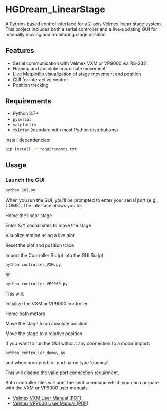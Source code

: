 # HGDream_LinearStage

A Python-based control interface for a 2-axis Velmex linear stage system. This project includes both a serial controller and a live-updating GUI for manually moving and monitoring stage position.

## Features

- Serial communication with Velmex VXM or VP9000 via RS-232
- Homing and absolute coordinate movement
- Live Matplotlib visualization of stage movement and position
- GUI for interactive control
- Position tracking

## Requirements

- Python 3.7+
- `pyserial`
- `matplotlib`
- `tkinter` (standard with most Python distributions)

Install dependencies:
```bash
pip install -r requirements.txt
```

## Usage

### Launch the GUI

```bash
python GUI.py 
```
When you run the GUI, you'll be prompted to enter your serial port (e.g., COM3). The interface allows you to:

Home the linear stage

Enter X/Y coordinates to move the stage

Visualize motion using a live plot

Reset the plot and position trace

Import the Controller Script into the GUI Script

```bash
python controller_VXM.py
```

or

```bash
python controller_VP9000.py
```

This will:

Initialize the VXM or VP9000 controller

Home both motors

Move the stage to an absolute position 

Move the stage to a relative position

If you want to run the GUI without any connection to a motor import: 

``` bash
python controller_dummy.py
```

and when prompted for port name type 'dummy'.

This will disable the valid port connection requirment. 

Both controller files will print the sent command which you can compare with the VXM or VP9000 user manuals 

- [Velmex VXM User Manual (PDF)](docs/vxm_user_manl.pdf)
- [Velmex VP9000 User Manual (PDF)](doc/vp9002_usrman.pdf)
